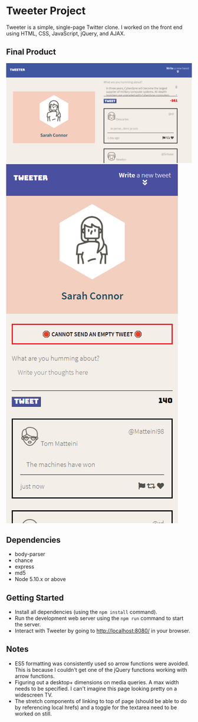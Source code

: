 # Tweeter Project

Tweeter is a simple, single-page Twitter clone. I worked on the front end using HTML, CSS, JavaScript, jQuery, and AJAX.

## Final Product

!["Screenshot of error tweet"](https://github.com/tazmanraz/tweeter/blob/master/docs/pic1.PNG)
!["Screenshot of responsivity"](https://github.com/tazmanraz/tweeter/blob/master/docs/pic2.PNG)

## Dependencies

- body-parser
- chance
- express
- md5
- Node 5.10.x or above

## Getting Started

- Install all dependencies (using the `npm install` command).
- Run the development web server using the `npm run` command to start the server.
- Interact with Tweeter by going to [http://localhost:8080/](http://localhost:8080/) in your browser.

## Notes

- ES5 formatting was consistently used so arrow functions were avoided. This is because I couldn't get one of the jQuery functions working with arrow functions.
- Figuring out a desktop+ dimensions on media queries. A max width needs to be specified. I can't imagine this page looking pretty on a widescreen TV.
- The stretch components of linking to top of page (should be able to do by referencing local hrefs) and a toggle for the textarea need to be worked on still.

